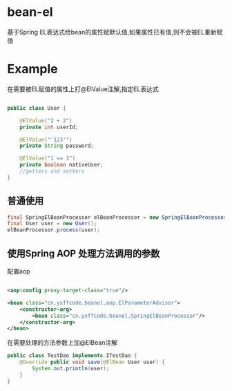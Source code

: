# bean-el
基于Spring EL表达式给bean的属性赋默认值,如果属性已有值,则不会被EL重新赋值

# Example

在需要被EL赋值的属性上打@ElValue注解,指定EL表达式
```java

public class User {

    @ElValue("2 + 2")
    private int userId;

    @ElValue("'123'")
    private String password;

    @ElValue("1 == 1")
    private boolean nativeUser;
    //getters and setters
}
```

## 普通使用
```java
final SpringElBeanProcessor elBeanProcessor = new SpringElBeanProcessor(new SpelExpressionParser());
final User user = new User();
elBeanProcessor.process(user);
```

## 使用Spring AOP 处理方法调用的参数
配置aop
```xml

<aop:config proxy-target-class="true"/>

<bean class="cn.yxffcode.beanel.aop.ElParameterAdvisor">
    <constructor-arg>
        <bean class="cn.yxffcode.beanel.SpringElBeanProcessor"/>
    </constructor-arg>
</bean>

```

在需要处理的方法参数上加@ElBean注解
```java
public class TestDao implements ITestDao {
    @Override public void save(@ElBean User user) {
        System.out.println(user);
    }
}

```


